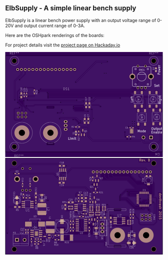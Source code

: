 ## ElbSupply - A simple linear bench supply

ElbSupply is a linear bench power supply with an output voltage range of 0-20V and output current range of 0-3A.

Here are the OSHpark renderings of the boards:

For project details visit the [project page on Hackaday.io](https://hackaday.io/project/4407-elbsupply-simple-linear-bench-supply)

!["Rev. B board top"](elbsupply-revB-top.png "Rev. B board top") !["Rev. B board bottom"](elbsupply-revB-bottom.png "Rev. B board bottom")


